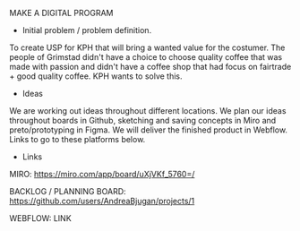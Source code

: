 MAKE A DIGITAL PROGRAM

- Initial problem / problem definition.
  
To create USP for KPH that will bring a wanted value for the costumer.
The people of Grimstad didn't have a choice to choose quality coffee that was made with passion and didn't have a coffee shop that had focus on fairtrade + good quality coffee. KPH wants to solve this.

- Ideas
  
We are working out ideas throughout different locations. We plan our ideas throughout boards in Github, sketching and saving concepts in Miro and preto/prototyping in Figma. We will deliver the finished product in Webflow. Links to go to these platforms below.

- Links

MIRO: https://miro.com/app/board/uXjVKf_5760=/

BACKLOG / PLANNING BOARD: https://github.com/users/AndreaBjugan/projects/1

WEBFLOW: LINK 
